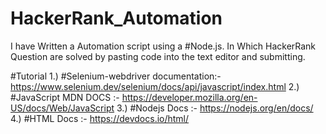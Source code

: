 # HackerRank_Automation
I have Written a Automation script using a #Node.js. In Which HackerRank Question are solved by pasting code into the text editor and submitting.


#Tutorial
1.) #Selenium-webdriver documentation:- https://www.selenium.dev/selenium/docs/api/javascript/index.html
2.) #JavaScript MDN DOCS :- https://developer.mozilla.org/en-US/docs/Web/JavaScript
3.) #Nodejs Docs :- https://nodejs.org/en/docs/
4.) #HTML Docs :- https://devdocs.io/html/

